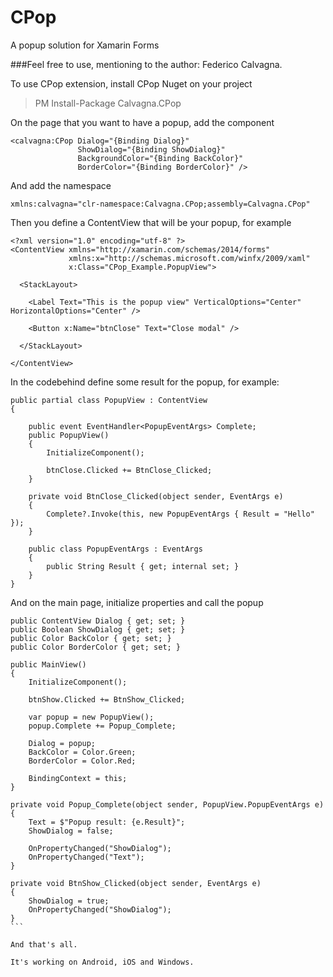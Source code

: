 # CPop
A popup solution for Xamarin Forms

###Feel free to use, mentioning to the author: Federico Calvagna.

To use CPop extension, install CPop Nuget on your project
  
> PM Install-Package Calvagna.CPop

On the page that you want to have a popup, add the component

```
<calvagna:CPop Dialog="{Binding Dialog}"
               ShowDialog="{Binding ShowDialog}"
               BackgroundColor="{Binding BackColor}"
               BorderColor="{Binding BorderColor}" />
```

And add the namespace

```
xmlns:calvagna="clr-namespace:Calvagna.CPop;assembly=Calvagna.CPop"
```

Then you define a ContentView that will be your popup, for example

```
<?xml version="1.0" encoding="utf-8" ?>
<ContentView xmlns="http://xamarin.com/schemas/2014/forms"
             xmlns:x="http://schemas.microsoft.com/winfx/2009/xaml"
             x:Class="CPop_Example.PopupView">

  <StackLayout>

    <Label Text="This is the popup view" VerticalOptions="Center" HorizontalOptions="Center" />

    <Button x:Name="btnClose" Text="Close modal" />

  </StackLayout>
  
</ContentView>
```

In the codebehind define some result for the popup, for example:

```
public partial class PopupView : ContentView
{

    public event EventHandler<PopupEventArgs> Complete;
    public PopupView()
    {
        InitializeComponent();

        btnClose.Clicked += BtnClose_Clicked;
    }

    private void BtnClose_Clicked(object sender, EventArgs e)
    {
        Complete?.Invoke(this, new PopupEventArgs { Result = "Hello" });
    }

    public class PopupEventArgs : EventArgs
    {
        public String Result { get; internal set; }
    }
}
```

And on the main page, initialize properties and call the popup

````
public ContentView Dialog { get; set; }
public Boolean ShowDialog { get; set; }
public Color BackColor { get; set; }
public Color BorderColor { get; set; }

public MainView()
{
    InitializeComponent();

    btnShow.Clicked += BtnShow_Clicked;
    
    var popup = new PopupView();
    popup.Complete += Popup_Complete;

    Dialog = popup;
    BackColor = Color.Green;
    BorderColor = Color.Red;

    BindingContext = this;
}

private void Popup_Complete(object sender, PopupView.PopupEventArgs e)
{
    Text = $"Popup result: {e.Result}";
    ShowDialog = false;

    OnPropertyChanged("ShowDialog");
    OnPropertyChanged("Text");
}

private void BtnShow_Clicked(object sender, EventArgs e)
{
    ShowDialog = true;
    OnPropertyChanged("ShowDialog");
}
```

And that's all.

It's working on Android, iOS and Windows.
